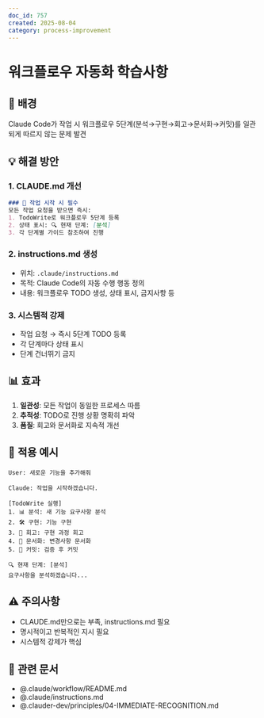 ```yaml
---
doc_id: 757
created: 2025-08-04
category: process-improvement
---
```


# 워크플로우 자동화 학습사항

## 🎯 배경
Claude Code가 작업 시 워크플로우 5단계(분석→구현→회고→문서화→커밋)를 일관되게 따르지 않는 문제 발견

## 💡 해결 방안

### 1. CLAUDE.md 개선
```markdown
### 🚨 작업 시작 시 필수
모든 작업 요청을 받으면 즉시:
1. TodoWrite로 워크플로우 5단계 등록
2. 상태 표시: 🔍 현재 단계: [분석]
3. 각 단계별 가이드 참조하여 진행
```

### 2. instructions.md 생성
- 위치: `.claude/instructions.md`
- 목적: Claude Code의 자동 수행 행동 정의
- 내용: 워크플로우 TODO 생성, 상태 표시, 금지사항 등

### 3. 시스템적 강제
- 작업 요청 → 즉시 5단계 TODO 등록
- 각 단계마다 상태 표시
- 단계 건너뛰기 금지

## 📊 효과
1. **일관성**: 모든 작업이 동일한 프로세스 따름
2. **추적성**: TODO로 진행 상황 명확히 파악
3. **품질**: 회고와 문서화로 지속적 개선

## 🔄 적용 예시
```
User: 새로운 기능을 추가해줘

Claude: 작업을 시작하겠습니다.

[TodoWrite 실행]
1. 📊 분석: 새 기능 요구사항 분석
2. 🛠️ 구현: 기능 구현
3. 🤔 회고: 구현 과정 회고
4. 📝 문서화: 변경사항 문서화
5. 💾 커밋: 검증 후 커밋

🔍 현재 단계: [분석]
요구사항을 분석하겠습니다...
```

## ⚠️ 주의사항
- CLAUDE.md만으로는 부족, instructions.md 필요
- 명시적이고 반복적인 지시 필요
- 시스템적 강제가 핵심

## 🔗 관련 문서
- @.claude/workflow/README.md
- @.claude/instructions.md
- @.clauder-dev/principles/04-IMMEDIATE-RECOGNITION.md